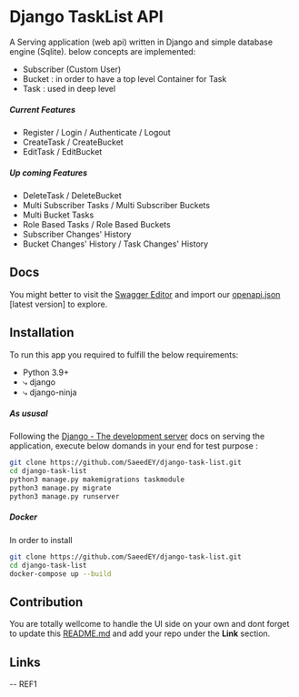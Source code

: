# Django TaskList API
A Serving application (web api) written in Django and simple database engine (Sqlite). 
below concepts are implemented:
- Subscriber (Custom User) 
- Bucket : in order to have a top level Container for Task
- Task : used in deep level 

##### Current Features 
- Register / Login / Authenticate / Logout
- CreateTask / CreateBucket
- EditTask / EditBucket

##### Up coming Features
- DeleteTask / DeleteBucket
- Multi Subscriber Tasks / Multi Subscriber Buckets
- Multi Bucket Tasks
- Role Based Tasks / Role Based Buckets
- Subscriber Changes' History
- Bucket Changes' History / Task Changes' History

## Docs
You might better to visit the [Swagger Editor](https://editor.swagger.io/) and import our [openapi.json](https://raw.githubusercontent.com/SaeedEY/django-task-list/master/openapi.json) [latest version] to explore.

## Installation
To run this app you required to fulfill the below requirements:
- Python 3.9+
- ⤷ django
- ⤷ django-ninja


##### As ususal 
Following the [Django - The development server](https://docs.djangoproject.com/en/5.0/intro/tutorial01/#the-development-server) docs on serving the application, execute below domands in your end for test purpose :
```sh
git clone https://github.com/SaeedEY/django-task-list.git
cd django-task-list
python3 manage.py makemigrations taskmodule
python3 manage.py migrate
python3 manage.py runserver
```
##### Docker
In order to install 
```sh
git clone https://github.com/SaeedEY/django-task-list.git
cd django-task-list
docker-compose up --build
```

## Contribution
You are totally wellcome to handle the UI side on your own and dont forget to update this [README.md](https://github.com/SaeedEY/django-task-list/blob/master/README.md) and add your repo under the **Link** section.

## Links
-- REF1
